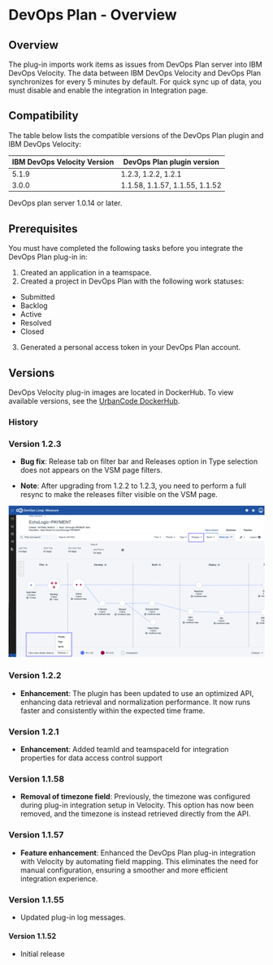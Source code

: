 
# DevOps Plan - Overview

## Overview

The plug-in imports work items as issues from DevOps Plan server into IBM DevOps Velocity. The data between IBM DevOps Velocity and DevOps Plan synchronizes for every 5 minutes by default. For quick sync up of data, you must disable and enable the integration in Integration page.

## Compatibility

The table below lists the compatible versions of the DevOps Plan plugin and IBM DevOps Velocity:

| IBM DevOps Velocity Version | DevOps Plan plugin version |
| --- | --- |
| 5.1.9 | 1.2.3, 1.2.2, 1.2.1 |
| 3.0.0 | 1.1.58, 1.1.57, 1.1.55, 1.1.52 |

DevOps plan server 1.0.14 or later.

## Prerequisites

You must have completed the following tasks before you integrate the DevOps Plan plug-in in:
1. Created an application in a teamspace.
2. Created a project in DevOps Plan with the following work statuses:
* Submitted
* Backlog
* Active
* Resolved
* Closed
3. Generated a personal access token in your DevOps Plan account.

## Versions

DevOps Velocity plug-in images are located in DockerHub. To view available versions, see the [UrbanCode DockerHub](https://hub.docker.com/r/urbancode/ucv-ext-compass/tags).

### History

### Version 1.2.3

* **Bug fix**: Release tab on filter bar and Releases option in Type selection does not appears on the VSM page filters.

* **Note**: After upgrading from 1.2.2 to 1.2.3, you need to perform a full resync to make the releases filter visible on the VSM page.

![images/compass-3.png](images/compass-3.png)

### Version 1.2.2

* **Enhancement**: The plugin has been updated to use an optimized API, enhancing data retrieval and normalization performance. It now runs faster and consistently within the expected time frame.

### Version 1.2.1

* **Enhancement**: Added teamId and teamspaceId for integration properties for data access control support

### Version 1.1.58

* **Removal of timezone field**: Previously, the timezone was configured during plug-in integration setup in Velocity. This option has now been removed, and the timezone is instead retrieved directly from the API.

### Version 1.1.57

* **Feature enhancement**: Enhanced the DevOps Plan plug-in integration with Velocity by automating field mapping. This eliminates the need for manual configuration, ensuring a smoother and more efficient integration experience.

### Version 1.1.55

* Updated plug-in log messages.

#### Version 1.1.52

* Initial release

